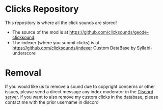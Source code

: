 # Clicks Repository
This repository is where all the click sounds are stored!
- The source of the mod is at https://github.com/clicksounds/geode-clicksound
- The indexer (where you submit clicks) is at https://github.com/clicksounds/indexer
Custom DataBase by Syllabi-underscore

# Removal
If you would like us to remove a sound due to copyright concerns or other issues, please send a direct message any index moderator in the [Discord server](https://discord.gg/tu98bsGA32).
if you want to also remove my custom clicks in the database, please contact me with the prior username in discord
